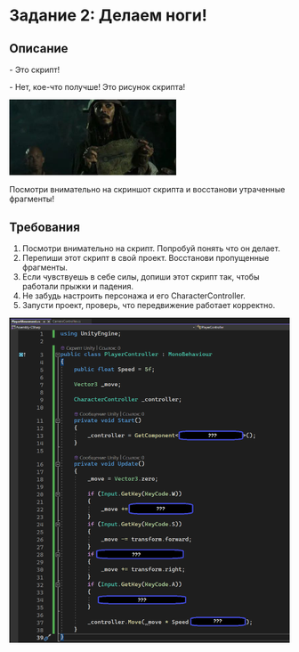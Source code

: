 # Задание 2: Делаем ноги!

## Описание

\- Это скрипт!
 
\- Нет, кое-что получше! Это рисунок скрипта!

<img src="https://github.com/copetonrob/YP_Unity_M3_W2/blob/main/img/meme2.jpg" width="300"/>

Посмотри внимательно на скриншот скрипта и восстанови утраченные фрагменты!

## Требования

1. Посмотри внимательно на скрипт. Попробуй понять что он делает.
2. Перепиши этот скрипт в свой проект. Восстанови пропущенные фрагменты.
3. Если чувствуешь в себе силы, допиши этот скрипт так, чтобы работали прыжки и падения.
4. Не забудь настроить персонажа и его CharacterController.
5. Запусти проект, проверь, что передвижение работает корректно.

<img src="https://github.com/copetonrob/YP_Unity_M3_W2/blob/main/img/script2.png"/>

